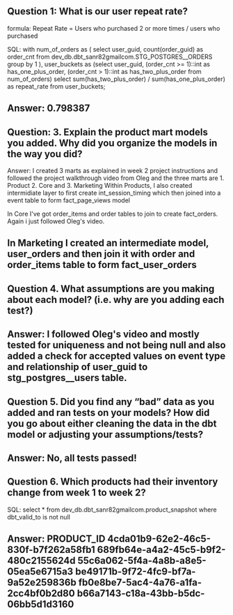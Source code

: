 Question 1: What is our user repeat rate?
-----------------------------------
formula: Repeat Rate = Users who purchased 2 or more times / users who purchased

SQL: with num_of_orders as (
    select
        user_guid,
        count(order_guid) as order_cnt
    from
        dev_db.dbt_sanr82gmailcom.STG_POSTGRES__ORDERS
    group by
        1
),
user_buckets as (select
        user_guid,
        (order_cnt >= 1)::int as has_one_plus_order,
            (order_cnt > 1)::int as has_two_plus_order
                from
                    num_of_orders)
select sum(has_two_plus_order) / sum(has_one_plus_order) as repeat_rate
from user_buckets;

Answer: 0.798387
---------------------------------------
Question: 3. Explain the product mart models you added. Why did you organize the models in the way you did? 
----------------------------------------
Answer: I created 3 marts as explained in week 2 project instructions and followed the project walkthrough video from Oleg and the three marts are 1. Product 2. Core and 3. Marketing
Within Products, I also created intermidiate layer to first create int_session_timing which then joined into a event table to form fact_page_views model 

In Core I've got order_items and order tables to join to create fact_orders. Again i just followed Oleg's video.

In Marketing I created an intermediate model, user_orders and then join it with order and order_items table to form fact_user_orders
-------------------------------------------
Question 4. What assumptions are you making about each model? (i.e. why are you adding each test?)
-------------------------------------------
Answer: I followed Oleg's video and mostly tested for uniqueness and not being null and also added a check for accepted values on event type and relationship of user_guid to stg_postgres__users table.
--------------------------------------------
Question 5. Did you find any “bad” data as you added and ran tests on your models? How did you go about either cleaning the data in the dbt model or adjusting your assumptions/tests?
----------------------------------------------
Answer: No, all tests passed!
-----------------------------------------------
Question 6. Which products had their inventory change from week 1 to week 2?
-------------------------------------------------
SQL: select * from dev_db.dbt_sanr82gmailcom.product_snapshot 
where dbt_valid_to is not null

Answer: 
PRODUCT_ID
4cda01b9-62e2-46c5-830f-b7f262a58fb1
689fb64e-a4a2-45c5-b9f2-480c2155624d
55c6a062-5f4a-4a8b-a8e5-05ea5e6715a3
be49171b-9f72-4fc9-bf7a-9a52e259836b
fb0e8be7-5ac4-4a76-a1fa-2cc4bf0b2d80
b66a7143-c18a-43bb-b5dc-06bb5d1d3160
----------------------------------------------

